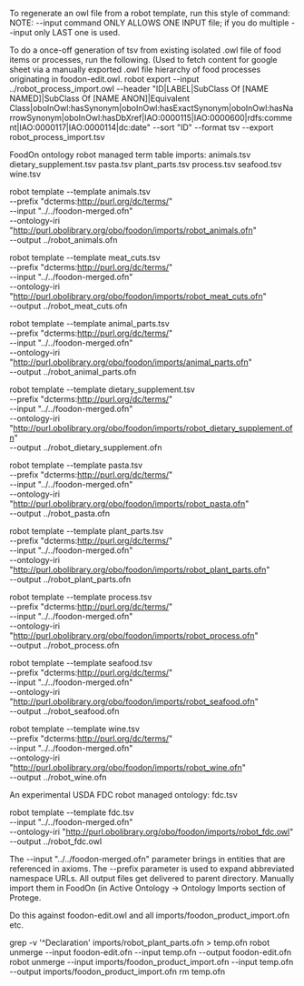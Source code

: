 To regenerate an owl file from a robot template, run this style of command:
NOTE: --input command ONLY ALLOWS ONE INPUT file; if you do multiple --input
only LAST one is used.

To do a once-off generation of tsv from existing isolated .owl file of food items or processes, run the following. (Used to fetch content for google sheet via a manually exported .owl file hierarchy of food processes originating in foodon-edit.owl.
robot export --input ../robot_process_import.owl   --header "ID|LABEL|SubClass Of [NAME NAMED]|SubClass Of [NAME ANON]|Equivalent Class|oboInOwl:hasSynonym|oboInOwl:hasExactSynonym|oboInOwl:hasNarrowSynonym|oboInOwl:hasDbXref|IAO:0000115|IAO:0000600|rdfs:comment|IAO:0000117|IAO:0000114|dc:date"   --sort "ID"   --format tsv   --export robot_process_import.tsv


FoodOn ontology robot managed term table imports:
animals.tsv
dietary_supplement.tsv
pasta.tsv
plant_parts.tsv
process.tsv
seafood.tsv
wine.tsv


robot template --template animals.tsv\
  --prefix "dcterms:http://purl.org/dc/terms/" \
  --input "../../foodon-merged.ofn" \
  --ontology-iri "http://purl.obolibrary.org/obo/foodon/imports/robot_animals.ofn" \
  --output ../robot_animals.ofn

robot template --template meat_cuts.tsv\
  --prefix "dcterms:http://purl.org/dc/terms/" \
  --input "../../foodon-merged.ofn" \
  --ontology-iri "http://purl.obolibrary.org/obo/foodon/imports/robot_meat_cuts.ofn" \
  --output ../robot_meat_cuts.ofn

robot template --template animal_parts.tsv\
  --prefix "dcterms:http://purl.org/dc/terms/" \
  --input "../../foodon-merged.ofn" \
  --ontology-iri "http://purl.obolibrary.org/obo/foodon/imports/animal_parts.ofn" \
  --output ../robot_animal_parts.ofn

robot template --template dietary_supplement.tsv\
  --prefix "dcterms:http://purl.org/dc/terms/" \
  --input "../../foodon-merged.ofn" \
  --ontology-iri "http://purl.obolibrary.org/obo/foodon/imports/robot_dietary_supplement.ofn" \
  --output ../robot_dietary_supplement.ofn

robot template --template pasta.tsv \
  --prefix "dcterms:http://purl.org/dc/terms/" \
  --input "../../foodon-merged.ofn" \
  --ontology-iri "http://purl.obolibrary.org/obo/foodon/imports/robot_pasta.ofn" \
  --output ../robot_pasta.ofn

robot template --template plant_parts.tsv \
  --prefix "dcterms:http://purl.org/dc/terms/" \
  --input "../../foodon-merged.ofn" \
  --ontology-iri "http://purl.obolibrary.org/obo/foodon/imports/robot_plant_parts.ofn" \
  --output ../robot_plant_parts.ofn

robot template --template process.tsv\
  --prefix "dcterms:http://purl.org/dc/terms/" \
  --input "../../foodon-merged.ofn" \
  --ontology-iri "http://purl.obolibrary.org/obo/foodon/imports/robot_process.ofn" \
  --output ../robot_process.ofn

robot template --template seafood.tsv\
  --prefix "dcterms:http://purl.org/dc/terms/" \
  --input "../../foodon-merged.ofn" \
  --ontology-iri "http://purl.obolibrary.org/obo/foodon/imports/robot_seafood.ofn" \
  --output ../robot_seafood.ofn

robot template --template wine.tsv \
  --prefix "dcterms:http://purl.org/dc/terms/" \
  --input "../../foodon-merged.ofn" \
  --ontology-iri "http://purl.obolibrary.org/obo/foodon/imports/robot_wine.ofn" \
  --output ../robot_wine.ofn




An experimental USDA FDC robot managed ontology: fdc.tsv

robot template --template fdc.tsv \
  --input "../../foodon-merged.ofn" \
  --ontology-iri "http://purl.obolibrary.org/obo/foodon/imports/robot_fdc.owl" \
  --output ../robot_fdc.owl


The --input "../../foodon-merged.ofn" parameter brings in entities that are referenced in axioms.
The --prefix parameter is used to expand abbreviated namespace URLs.
All output files get delivered to parent directory.  Manually import them in FoodOn (in Active Ontology -> Ontology Imports section of Protege.

Do this against foodon-edit.owl and all imports/foodon_product_import.ofn etc.    

grep -v '^Declaration' imports/robot_plant_parts.ofn > temp.ofn
robot unmerge --input foodon-edit.ofn --input temp.ofn --output foodon-edit.ofn
robot unmerge --input imports/foodon_product_import.ofn --input temp.ofn --output imports/foodon_product_import.ofn
rm temp.ofn

